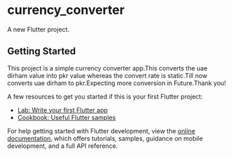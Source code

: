 # currency_converter

A new Flutter project.

## Getting Started

This project is a simple currency converter app.This converts the uae dirham value into pkr value whereas the convert rate is static.Till now converts uae dirham to pkr.Expecting more conversion in Future.Thank you!

A few resources to get you started if this is your first Flutter project:

- [Lab: Write your first Flutter app](https://docs.flutter.dev/get-started/codelab)
- [Cookbook: Useful Flutter samples](https://docs.flutter.dev/cookbook)

For help getting started with Flutter development, view the
[online documentation](https://docs.flutter.dev/), which offers tutorials,
samples, guidance on mobile development, and a full API reference.
